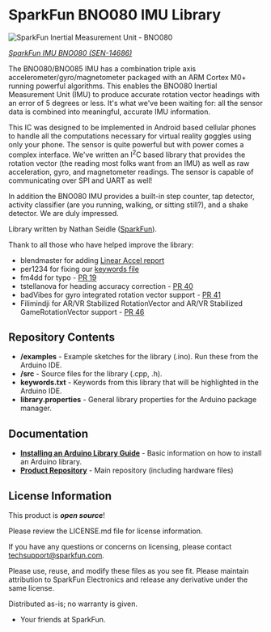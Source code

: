 SparkFun BNO080 IMU Library
===========================================================

![SparkFun Inertial Measurement Unit - BNO080](https://cdn.sparkfun.com//assets/parts/1/2/8/9/1/14686-Qwiic_VR_IMU_BN0080-01.jpg)

[*SparkFun IMU BNO080 (SEN-14686)*](https://www.sparkfun.com/products/14686)

The BNO080/BNO085 IMU has a combination triple axis accelerometer/gyro/magnetometer packaged with an ARM Cortex M0+ running powerful algorithms. This enables the BNO080 Inertial Measurement Unit (IMU) to produce accurate rotation vector headings with an error of 5 degrees or less. It's what we've been waiting for: all the sensor data is combined into meaningful, accurate IMU information.

This IC was designed to be implemented in Android based cellular phones to handle all the computations necessary for virtual reality goggles using only your phone. The sensor is quite powerful but with power comes a complex interface. We've written an I<sup>2</sup>C based library that provides the rotation vector (the reading most folks want from an IMU) as well as raw acceleration, gyro, and magnetometer readings. The sensor is capable of communicating over SPI and UART as well!

In addition the BNO080 IMU provides a built-in step counter, tap detector, activity classifier (are you running, walking, or sitting still?), and a shake detector. We are duly impressed.

Library written by Nathan Seidle ([SparkFun](http://www.sparkfun.com)).

Thank to all those who have helped improve the library:

* blendmaster for adding [Linear Accel report](https://github.com/sparkfun/SparkFun_BNO080_Arduino_Library/pull/4)
* per1234 for fixing our [keywords file](https://github.com/sparkfun/SparkFun_BNO080_Arduino_Library/pull/12)
* fm4dd for typo - [PR 19](https://github.com/sparkfun/SparkFun_BNO080_Arduino_Library/pull/19)
* tstellanova for heading accuracy correction - [PR 40](https://github.com/sparkfun/SparkFun_BNO080_Arduino_Library/pull/40)
* badVibes for gyro integrated rotation vector support - [PR 41](https://github.com/sparkfun/SparkFun_BNO080_Arduino_Library/pull/41)
* Filimindji for AR/VR Stabilized RotationVector and AR/VR Stabilized GameRotationVector support - [PR 46](https://github.com/sparkfun/SparkFun_BNO080_Arduino_Library/pull/46)

Repository Contents
-------------------

* **/examples** - Example sketches for the library (.ino). Run these from the Arduino IDE.
* **/src** - Source files for the library (.cpp, .h).
* **keywords.txt** - Keywords from this library that will be highlighted in the Arduino IDE.
* **library.properties** - General library properties for the Arduino package manager.

Documentation
--------------

* **[Installing an Arduino Library Guide](https://learn.sparkfun.com/tutorials/installing-an-arduino-library)** - Basic information on how to install an Arduino library.
* **[Product Repository](https://github.com/sparkfun/Qwiic_IMU_BNO080)** - Main repository (including hardware files)

License Information
-------------------

This product is _**open source**_!

Please review the LICENSE.md file for license information.

If you have any questions or concerns on licensing, please contact techsupport@sparkfun.com.

Please use, reuse, and modify these files as you see fit. Please maintain attribution to SparkFun Electronics and release any derivative under the same license.

Distributed as-is; no warranty is given.

- Your friends at SparkFun.
